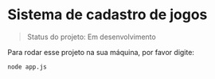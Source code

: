 # Sistema de cadastro de jogos 

> Status do projeto: Em desenvolvimento

Para rodar esse projeto na sua máquina, por favor digite:

````
node app.js
